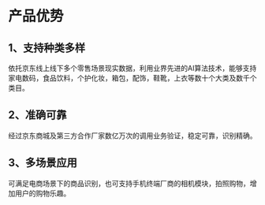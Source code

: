 # 产品优势

## 1、支持种类多样
依托京东线上线下多个零售场景现实数据，利用业界先进的AI算法技术，能够支持家电数码，食品饮料，个护化妆，箱包，配饰，鞋靴，上衣等数十个大类及数千个类目。
## 2、准确可靠
经过京东商城及第三方合作厂家数亿万次的调用业务验证，稳定可靠，识别精确。
## 3、多场景应用
可满足电商场景下的商品识别，也可支持手机终端厂商的相机模块，拍照购物，增加用户的购物乐趣。




